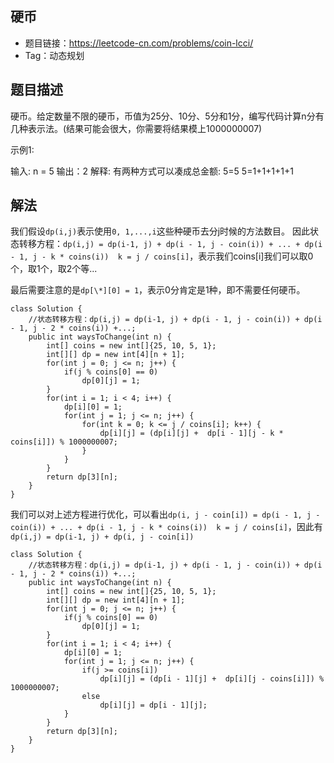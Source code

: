 ## 硬币

- 题目链接：https://leetcode-cn.com/problems/coin-lcci/
- Tag：动态规划

## 题目描述
硬币。给定数量不限的硬币，币值为25分、10分、5分和1分，编写代码计算n分有几种表示法。(结果可能会很大，你需要将结果模上1000000007)

示例1:

 输入: n = 5
 输出：2
 解释: 有两种方式可以凑成总金额:
5=5
5=1+1+1+1+1

## 解法
我们假设`dp(i,j)`表示使用`0, 1,...,i`这些种硬币去分j时候的方法数目。
因此状态转移方程：`dp(i,j) = dp(i-1, j) + dp(i - 1, j - coin(i)) + ... + dp(i - 1, j - k * coins(i))  k = j / coins[i]`，表示我们coins[i]我们可以取0个，取1个，取2个等...

最后需要注意的是`dp[\*][0] = 1`，表示0分肯定是1种，即不需要任何硬币。
```
class Solution {
    //状态转移方程：dp(i,j) = dp(i-1, j) + dp(i - 1, j - coin(i)) + dp(i - 1, j - 2 * coins(i)) +...;
    public int waysToChange(int n) {
        int[] coins = new int[]{25, 10, 5, 1};
        int[][] dp = new int[4][n + 1];
        for(int j = 0; j <= n; j++) {
            if(j % coins[0] == 0)
                dp[0][j] = 1;
        }
        for(int i = 1; i < 4; i++) {
            dp[i][0] = 1;
            for(int j = 1; j <= n; j++) {
                for(int k = 0; k <= j / coins[i]; k++) {
                    dp[i][j] = (dp[i][j] +  dp[i - 1][j - k * coins[i]]) % 1000000007;
                }
            }
        }
        return dp[3][n];
    }
}
```
我们可以对上述方程进行优化，可以看出`dp(i, j - coin[i]) = dp(i - 1, j - coin(i)) + ... + dp(i - 1, j - k * coins(i))  k = j / coins[i]`，因此有
`dp(i,j) = dp(i-1, j) + dp(i, j - coin[i])`

```
class Solution {
    //状态转移方程：dp(i,j) = dp(i-1, j) + dp(i - 1, j - coin(i)) + dp(i - 1, j - 2 * coins(i)) +...;
    public int waysToChange(int n) {
        int[] coins = new int[]{25, 10, 5, 1};
        int[][] dp = new int[4][n + 1];
        for(int j = 0; j <= n; j++) {
            if(j % coins[0] == 0)
                dp[0][j] = 1;
        }
        for(int i = 1; i < 4; i++) {
            dp[i][0] = 1;
            for(int j = 1; j <= n; j++) {
                if(j >= coins[i])
                    dp[i][j] = (dp[i - 1][j] +  dp[i][j - coins[i]]) % 1000000007;
                else
                    dp[i][j] = dp[i - 1][j];
            }
        }
        return dp[3][n];
    }
}
```
